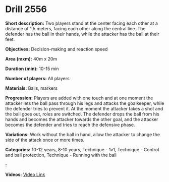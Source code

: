 # Drill 2556

**Short description:**
Two players stand at the center facing each other at a distance of 1.5 meters, facing each other along the central line. The defender has the ball in their hands, while the attacker has the ball at their feet.

**Objectives:**
Decision-making and reaction speed

**Area (mxm):**
40m x 20m

**Duration (min):**
10-15 min

**Number of players:**
All players

**Materials:**
Balls, markers

**Progression:**
Players are added with one touch and at one moment the attacker lets the ball pass through his legs and attacks the goalkeeper, while the defender tries to prevent it. At the moment the attacker takes a shot and the ball goes out, roles are switched. The defender drops the ball from his hands and becomes the attacker towards the other goal, and the attacker becomes the defender and tries to reach the defensive phase.

**Variations:**
Work without the ball in hand, allow the attacker to change the side of the attack once or more times.

**Categories:**
10-12 years, 8-10 years, Technique - 1v1, Technique - Control and ball protection, Technique - Running with the ball

**:**


**Videos:**
[Video Link](https://www.youtube.com/embed/jOymdJd1b34)

